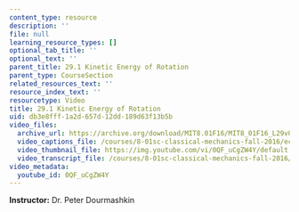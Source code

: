 ```yaml
---
content_type: resource
description: ''
file: null
learning_resource_types: []
optional_tab_title: ''
optional_text: ''
parent_title: 29.1 Kinetic Energy of Rotation
parent_type: CourseSection
related_resources_text: ''
resource_index_text: ''
resourcetype: Video
title: 29.1 Kinetic Energy of Rotation
uid: db3e8fff-1a2d-657d-12dd-189d63f13b5b
video_files:
  archive_url: https://archive.org/download/MIT8.01F16/MIT8_01F16_L29v01_360p.mp4
  video_captions_file: /courses/8-01sc-classical-mechanics-fall-2016/ecf454514eb85ab2bf5e93463a502e8d_0QF_uCgZW4Y.vtt
  video_thumbnail_file: https://img.youtube.com/vi/0QF_uCgZW4Y/default.jpg
  video_transcript_file: /courses/8-01sc-classical-mechanics-fall-2016/2128c0f4c916bbdc171414c1ef9a17b0_0QF_uCgZW4Y.pdf
video_metadata:
  youtube_id: 0QF_uCgZW4Y
---
```


**Instructor:** Dr. Peter Dourmashkin